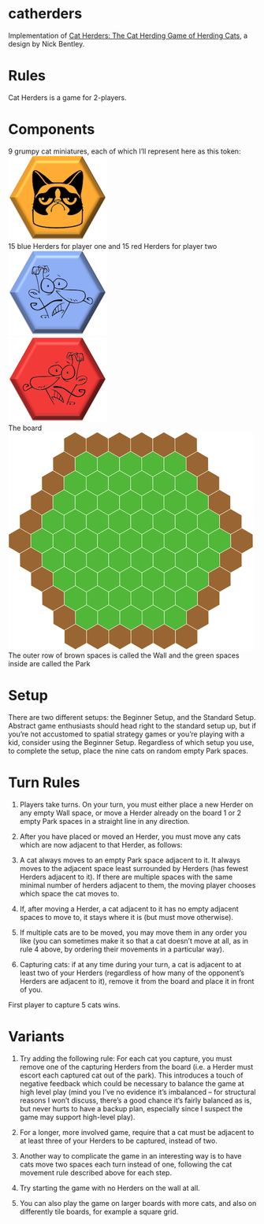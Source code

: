 catherders
==========

Implementation of [Cat Herders: The Cat Herding Game of Herding Cats](https://nickbentleygames.wordpress.com/2013/12/02/cat-herders-the-cat-herding-game-of-herding-cats/), a design by Nick Bentley.

Rules
=====

Cat Herders is a game for 2-players.

Components
=========

9 grumpy cat miniatures, each of which I’ll represent here as this token:    
![Grumpy Cat Token](./img/grumpy-cat-token.png)    
15 blue Herders for player one and 15 red Herders for player two    
![Blue herder token](./img/herder-token-1.png)    
![Red herder token](./img/herder-token-2.png)    
The board    
![Board](./img/cat-herders-board.png)     
The outer row of brown spaces is called the Wall and the green spaces inside are called the Park

Setup
=====

There are two different setups: the Beginner Setup, and the Standard Setup. Abstract game enthusiasts should head right to the standard setup up, but if you’re not accustomed to spatial strategy games or you’re playing with a kid, consider using the Beginner Setup.
Regardless of which setup you use, to complete the setup, place the nine cats on random empty Park spaces.

Turn Rules
==========

1. Players take turns. On your turn, you must either place a new Herder on any empty Wall space, or move a Herder already on the board 1 or 2 empty Park spaces in a straight line in any direction.

2. After you have placed or moved an Herder, you must move any cats which are now adjacent to that Herder, as follows:

3. A cat always moves to an empty Park space adjacent to it. It always moves to the adjacent space least surrounded by Herders (has fewest Herders adjacent to it). If there are multiple spaces with the same minimal number of herders adjacent to them, the moving player chooses which space the cat moves to. 

4. If, after moving a Herder, a cat adjacent to it has no empty adjacent spaces to move to, it stays where it is (but must move otherwise).

5. If multiple cats are to be moved, you may move them in any order you like (you can sometimes make it so that a cat doesn’t move at all, as in rule 4 above, by ordering their movements in a particular way).

6. Capturing cats: if at any time during your turn, a cat is adjacent to at least two of your Herders (regardless of how many of the opponent’s Herders are adjacent to it), remove it from the board and place it in front of you.

First player to capture 5 cats wins.

Variants
========

1. Try adding the following rule: For each cat you capture, you must remove one of the capturing Herders from the board (i.e. a Herder must escort each captured cat out of the park). This introduces a touch of negative feedback which could be necessary to balance the game at high level play (mind you I’ve no evidence it’s imbalanced – for structural reasons I won’t discuss, there’s a good chance it’s fairly balanced as is, but never hurts to have a backup plan, especially since I suspect the game may support high-level play).

2. For a longer, more involved game, require that a cat must be adjacent to at least three of your Herders to be captured, instead of two.

3. Another way to complicate the game in an interesting way is to have cats move two spaces each turn instead of one, following the cat movement rule described above for each step.

4. Try starting the game with no Herders on the wall at all.

5. You can also play the game on larger boards with more cats, and also on differently tile boards, for example a square grid.
